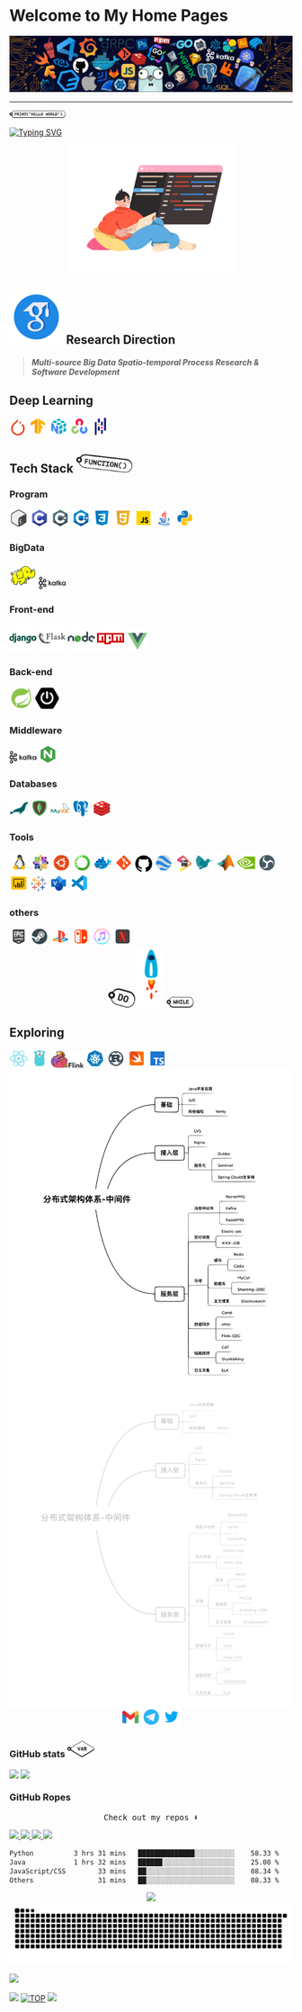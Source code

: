 # Welcome to My Home Pages

[![](https://github.com/amortx/amortx/blob/main/assets/program.png)](https://github.com/amortx)

  <!-- <a href= "https://github.com/amortx"><img align="center" src="assets/program.png"></a> -->

---

<div>
<img width="100" src="https://github.com/amortx/amortx/blob/main/assets/taxi-print.png">
</div>

[![Typing SVG](https://readme-typing-svg.demolab.com?font=times&weight=500&pause=1000&color=004088&center=true&vCenter=true&multiline=true&height=65&lines=This+is+amortx's+github+homepage;Welcome+to+My+Home+Page)](https://amortx.github.io/amortx)

<p align="center">
  <a href= "https://github.com/amortx"><img width="300" src="https://github.com/amortx/amortx/blob/main/assets/coder.gif"></a>
</p>


## ![](https://github.com/amortx/amortx/blob/main/assets/google-scholar.svg) Research Direction
<!-- <img src="assets/googlescholar.svg#gh-dark-mode-only" width="30"> -->
<!-- #gh-light-mode-only -->
<h5>

  > Multi-source Big Data Spatio-temporal Process Research & Software Development
</h5>

## Deep Learning
<div>
<img width="30" src="https://github.com/amortx/amortx/blob/main/assets/pytorch.svg">
<img width="33" src="https://github.com/amortx/amortx/blob/main/assets/tensorflow.svg">
<img width="33" src="https://github.com/amortx/amortx/blob/main/assets/numpy.svg">
<img width="33" src="https://github.com/amortx/amortx/blob/main/assets/opencv.svg">
<img width="33" src="https://github.com/amortx/amortx/blob/main/assets/pandas.svg">
</div>


## Tech Stack <img width="100" src="https://github.com/amortx/amortx/blob/main/assets/taxi-function.png">

### Program
<div>
<img width="33" src="https://github.com/amortx/amortx/blob/main/assets/bash.svg">
<img width="33" src="https://github.com/amortx/amortx/blob/main/assets/c.svg">
<img width="33" src="https://github.com/amortx/amortx/blob/main/assets/csharp.svg">
<img width="33" src="https://github.com/amortx/amortx/blob/main/assets/cpp.svg">
<img width="33" src="https://github.com/amortx/amortx/blob/main/assets/css3.svg">
<img width="33" src="https://github.com/amortx/amortx/blob/main/assets/html5.svg">
<img width="33" src="https://github.com/amortx/amortx/blob/main/assets/javascript.gif">
<img width="33" src="https://github.com/amortx/amortx/blob/main/assets/java.gif">
<img width="33" src="https://github.com/amortx/amortx/blob/main/assets/python.gif">
</div>

### BigData
<div>
<img width="48" src="https://github.com/amortx/amortx/blob/main/assets/hadoop.svg">
<img width="48" src="https://github.com/amortx/amortx/blob/main/assets/kafka.svg">
</div>

### Front-end
<div>
<img width="48" src="https://github.com/amortx/amortx/blob/main/assets/django.svg">
<img width="48" src="https://github.com/amortx/amortx/blob/main/assets/flask.svg">
<img width="48" src="https://github.com/amortx/amortx/blob/main/assets/nodejs.svg">
<img width="48" src="https://github.com/amortx/amortx/blob/main/assets/npm.svg">
<img width="40" src="https://github.com/amortx/amortx/blob/main/assets/vuejs.svg">
</div>

### Back-end
<div>
<img width="42" src="https://github.com/amortx/amortx/blob/main/assets/spring.svg">
<img width="42" src="https://github.com/amortx/amortx/blob/main/assets/springboot.svg" >
</div>

### Middleware
<div>
<img width="48" src="https://github.com/amortx/amortx/blob/main/assets/kafka.svg">
<img width="33" src="https://github.com/amortx/amortx/blob/main/assets/nginx.svg">
</div>

### Databases
<div>
<img width="33" src="https://github.com/amortx/amortx/blob/main/assets/mariadb.svg">
<img width="33" src="https://github.com/amortx/amortx/blob/main/assets/mongodb.svg">
<img width="33" src="https://github.com/amortx/amortx/blob/main/assets/mysql.svg">
<img width="33" src="https://github.com/amortx/amortx/blob/main/assets/postgresql.svg">
<img width="33" src="https://github.com/amortx/amortx/blob/main/assets/redis.svg">
</div>

### Tools
<div>
<img width="35" src="https://github.com/amortx/amortx/blob/main/assets/linux.png">
<img width="33" src="https://github.com/amortx/amortx/blob/main/assets/centos.png">
<img width="33" src="https://github.com/amortx/amortx/blob/main/assets/ubuntu.png">
<img width="33" src="https://github.com/amortx/amortx/blob/main/assets/anaconda.svg">
<img width="33" src="https://github.com/amortx/amortx/blob/main/assets/docker.svg">
<img width="33" src="https://github.com/amortx/amortx/blob/main/assets/git.svg">
<img width="30" src="https://github.com/amortx/amortx/blob/main/assets/github.svg">
<img width="33" src="https://github.com/amortx/amortx/blob/main/assets/googleearth.svg">
<img width="33" src="https://github.com/amortx/amortx/blob/main/assets/jetbrains.svg">
<img width="33" src="https://github.com/amortx/amortx/blob/main/assets/latex.svg">
<img width="33" src="https://github.com/amortx/amortx/blob/main/assets/matlab.svg">
<img width="33" src="https://github.com/amortx/amortx/blob/main/assets/nvidia.svg">
<img width="33" src="https://github.com/amortx/amortx/blob/main/assets/obs.svg">
<img width="33" src="https://github.com/amortx/amortx/blob/main/assets/powerbi.svg">
<img width="30" src="https://github.com/amortx/amortx/blob/main/assets/tableau.svg">
<img width="33" src="https://github.com/amortx/amortx/blob/main/assets/visio.svg">
<img width="33" src="https://github.com/amortx/amortx/blob/main/assets/vscode.svg">
</div>

### others
<div>
<img width="33" src="https://github.com/amortx/amortx/blob/main/assets/epic.svg">
<img width="33" src="https://github.com/amortx/amortx/blob/main/assets/steam.svg">
<img width="33" src="https://github.com/amortx/amortx/blob/main/assets/playstation.svg">
<img width="33" src="https://github.com/amortx/amortx/blob/main/assets/switch.svg">
<img width="33" src="https://github.com/amortx/amortx/blob/main/assets/itunes.svg">
<img width="33" src="https://github.com/amortx/amortx/blob/main/assets/netflix.gif">
</div>

<div align="center">
  <img width="48" src="https://github.com/amortx/amortx/blob/main/assets/taxi-do.png">
  <img width="48" src="https://github.com/amortx/amortx/blob/main/assets/Rockets.gif">
  <img width="48" src="https://github.com/amortx/amortx/blob/main/assets/taxi-while.png">
</div>

## Exploring
<div>
<img width="33" src="https://github.com/amortx/amortx/blob/main/assets/react.svg" >
<img width="33" src="https://github.com/amortx/amortx/blob/main/assets/golang.svg">
<img width="58" src="https://github.com/amortx/amortx/blob/main/assets/flink.svg">
<img width="33" src="https://github.com/amortx/amortx/blob/main/assets/kubernetes.svg">
<img width="33" src="https://github.com/amortx/amortx/blob/main/assets/rust.svg">
<img width="33" src="https://github.com/amortx/amortx/blob/main/assets/swift.svg">
<img width="33" src="https://github.com/amortx/amortx/blob/main/assets/typescript.svg">
</div>

<div align="center">
<img align="middle" width="600" src="https://github.com/amortx/amortx/blob/main/assets/middleware.svg#gh-light-mode-only">
<img align="middle" width="600"  src="https://github.com/amortx/amortx/blob/main/assets/middleware-dark.svg#gh-dark-mode-only">
<!--   style="filter: drop-shadow(1000px 0 0 #6DB33F); transform: translate(-1000px);" -->
</div>


<div align="center">
    <a href="https://github.com/amortx"><img width="33" src="https://github.com/amortx/amortx/blob/main/assets/gmail.svg"/></img></a>
    <a href="https://github.com/amortx"><img width="33" src="https://github.com/amortx/amortx/blob/main/assets/telegram.gif"/></img></a>
    <img width="33" src="https://github.com/amortx/amortx/blob/main/assets/twitter.svg#gh-dark-mode-only"/></img>
</div>

### GitHub stats <img width="48" src="https://github.com/amortx/amortx/blob/main/assets/taxi-var.png">

<div>
  <img align="center" src="https://github-readme-stats.vercel.app/api?username=amortx&show_icons=true&theme=vue-dark" />

  <!-- <img align="center" src="https://github-readme-stats.vercel.app/api?username=amortx&show_icons=true&theme=vue#gh-light-mode-only" /> -->

  <!-- [![Amortx's GitHub stats](https://github-readme-stats.vercel.app/api?username=amortx&show_icons=true&theme=vue-dark)](https://github.com/amortx) -->
  <!-- &theme=swift&hide=contribs,prs -->

  <img align="center" src="https://github-readme-stats.vercel.app/api/top-langs/?username=amortx&hide=css,html" />

  <!-- [![Top Langs](https://github-readme-stats.vercel.app/api/top-langs/?username=amortx&hide=css,html)](https://github.com/amortx) -->
</div>

### GitHub Ropes

<p align="center"><samp>Check out my repos ⬇️ </samp></p>


<div >

  <a href= "https://github.com/amortx/coding-interview-university">
    <img src="https://github-readme-stats.vercel.app/api/pin/?username=amortx&repo=coding-interview-university&hide_border" >
  </a>
  <a href= "https://github.com/amortx/OI-wiki">
    <img src="https://github-readme-stats.vercel.app/api/pin/?username=amortx&repo=OI-wiki" >
  </a>
    <a href= "https://github.com/amortx/machine-learning-for-software-engineers">
    <img src="https://github-readme-stats.vercel.app/api/pin/?username=amortx&repo=machine-learning-for-software-engineers" >
  </a>
    <a href= "https://github.com/amortx/python">
    <img src="https://github-readme-stats.vercel.app/api/pin/?username=amortx&repo=python" >
  </a>
<!-- [![Readme Card](https://github-readme-stats.vercel.app/api/pin/?username=amortx&repo=coding-interview-university)](https://github.com/amortx/coding-interview-university)
[![Readme Card](https://github-readme-stats.vercel.app/api/pin/?username=amortx&repo=OI-wiki)](https://github.com/amortx/OI-wiki)
[![Readme Card](https://github-readme-stats.vercel.app/api/pin/?username=amortx&repo=python)](https://github.com/amortx/python)
[![Readme Card](https://github-readme-stats.vercel.app/api/pin/?username=amortx&repo=machine-learning-for-software-engineers)](https://github.com/amortx/machine-learning-for-software-engineers) -->
</div>


<!-- <h4 align="center"><samp> Hi there 👋🏾  welcome to my Github! I like to write in <s>Python</s> Code and I'm exploring Cloud Tech 🐍 ☁️ </samp></h4> -->




```text
Python          3 hrs 31 mins   ██████████████░░░░░░░░░░    58.33 %
Java            1 hrs 32 mins   ██████░░░░░░░░░░░░░░░░░░    25.00 %
JavaScript/CSS        33 mins   ██░░░░░░░░░░░░░░░░░░░░░░    08.34 %
Others                31 mins   ██░░░░░░░░░░░░░░░░░░░░░░    08.33 %
```


<div align="center"> <img src="https://github-profile-trophy.vercel.app/?username=amortx"/></div>

<div align="center"><img src="https://github.com/amortx/amortx/blob/main/assets/github-contribution-grid-snake.svg" /></div>

<div>

[![](https://img.shields.io/github/followers/amortx?style=social)](https://github.com/amortx)

[![](https://img.shields.io/badge/Follow@amortx-2921-%23FD415E?&logo=github)](https://github.com/amortx)
[![TOP](https://img.shields.io/badge/amor-tx-blue?style=social&logo=apple)](#welcome-to-my-home-pages)
[![](https://visitor-badge.glitch.me/badge?page_id=amortx.amortx)](https://github.com/amortx)

</div>

<!--
**amortx/amortx** is a ✨ _special_ ✨ repository because its `README.md` (this file) appears on your GitHub profile.
-->
<!-- Here are some ideas to get you started:

- 🔭 I’m currently working on ...
- 🌱 I’m currently learning ...
- 👯 I’m looking to collaborate on ...
- 🤔 I’m looking for help with ...
- 💬 Ask me about ...
- 📫 How to reach me: ...
- 😄 Pronouns: ...
- ⚡ Fun fact: ... -->
